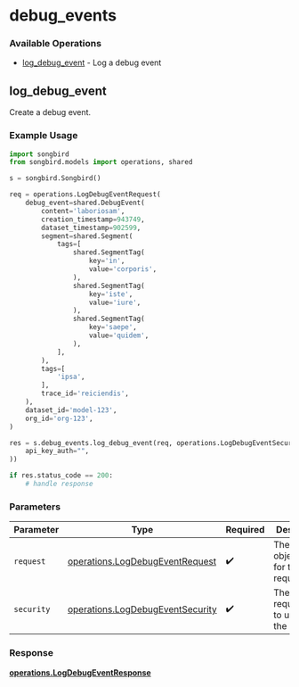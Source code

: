 # debug_events

### Available Operations

* [log_debug_event](#log_debug_event) - Log a debug event

## log_debug_event

Create a debug event.
        

### Example Usage

```python
import songbird
from songbird.models import operations, shared

s = songbird.Songbird()

req = operations.LogDebugEventRequest(
    debug_event=shared.DebugEvent(
        content='laboriosam',
        creation_timestamp=943749,
        dataset_timestamp=902599,
        segment=shared.Segment(
            tags=[
                shared.SegmentTag(
                    key='in',
                    value='corporis',
                ),
                shared.SegmentTag(
                    key='iste',
                    value='iure',
                ),
                shared.SegmentTag(
                    key='saepe',
                    value='quidem',
                ),
            ],
        ),
        tags=[
            'ipsa',
        ],
        trace_id='reiciendis',
    ),
    dataset_id='model-123',
    org_id='org-123',
)

res = s.debug_events.log_debug_event(req, operations.LogDebugEventSecurity(
    api_key_auth="",
))

if res.status_code == 200:
    # handle response
```

### Parameters

| Parameter                                                                            | Type                                                                                 | Required                                                                             | Description                                                                          |
| ------------------------------------------------------------------------------------ | ------------------------------------------------------------------------------------ | ------------------------------------------------------------------------------------ | ------------------------------------------------------------------------------------ |
| `request`                                                                            | [operations.LogDebugEventRequest](../../models/operations/logdebugeventrequest.md)   | :heavy_check_mark:                                                                   | The request object to use for the request.                                           |
| `security`                                                                           | [operations.LogDebugEventSecurity](../../models/operations/logdebugeventsecurity.md) | :heavy_check_mark:                                                                   | The security requirements to use for the request.                                    |


### Response

**[operations.LogDebugEventResponse](../../models/operations/logdebugeventresponse.md)**

